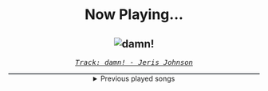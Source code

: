 <div align="center"> 
<h1>Now Playing...</h1>

![damn!](https://i.scdn.co/image/ab67616d00001e020ea8ca030ee2ead1059f561d)
--
_<samp><a href="https://open.spotify.com/track/4JuYtPKJJk0HobzktzN4Qg">Track: damn! - Jeris Johnson</a></samp>_

<div style="border: 1px #4B5054 solid"></div>
<details>
  <summary>
    Previous played songs
  </summary>
  <table>
    <thead>
      <tr>
        <th>
          Artist
        </th>
        <th>
          Song
        </th>
        <th>
          Link
        </th>
      </tr>
    </thead>
    <tbody>
      <tr><td>Jeris Johnson</td><td>damn!</td><td><a href="https://open.spotify.com/track/4JuYtPKJJk0HobzktzN4Qg">https://open.spotify.com/track/4JuYtPKJJk0HobzktzN4Qg</a></td></tr><tr><td>Papa Roach</td><td>Last Resort (Reloaded)</td><td><a href="https://open.spotify.com/track/52KlXDEkCkgZxuMjSqzY4L">https://open.spotify.com/track/52KlXDEkCkgZxuMjSqzY4L</a></td></tr><tr><td>Jeris Johnson</td><td>Kryptonite (Reloaded)</td><td><a href="https://open.spotify.com/track/2VMs3LPD0pKKD3z55ZmnVH">https://open.spotify.com/track/2VMs3LPD0pKKD3z55ZmnVH</a></td></tr><tr><td>Jeris Johnson</td><td>When The Darkness Comes</td><td><a href="https://open.spotify.com/track/1D1Dheq2uzlRYjSc2ylOOR">https://open.spotify.com/track/1D1Dheq2uzlRYjSc2ylOOR</a></td></tr><tr><td>Haunted by Wolves</td><td>God Save The King</td><td><a href="https://open.spotify.com/track/0Reym0KOIHAoypZL6AxCoL">https://open.spotify.com/track/0Reym0KOIHAoypZL6AxCoL</a></td></tr><tr><td>Cinnamon Babe</td><td>Rain Check</td><td><a href="https://open.spotify.com/track/1esltG8upzhcpAQkhCwddG">https://open.spotify.com/track/1esltG8upzhcpAQkhCwddG</a></td></tr><tr><td>Caleb Hyles</td><td>Poison</td><td><a href="https://open.spotify.com/track/7ISMOHvQYd4bI4jZUm8QMj">https://open.spotify.com/track/7ISMOHvQYd4bI4jZUm8QMj</a></td></tr><tr><td>NOTHING MORE</td><td>IF IT DOESN'T HURT</td><td><a href="https://open.spotify.com/track/4olevV9BVXIZpcI3g8E6kI">https://open.spotify.com/track/4olevV9BVXIZpcI3g8E6kI</a></td></tr><tr><td>The Wise Man's Fear</td><td>What Slept Beneath Tarvos</td><td><a href="https://open.spotify.com/track/7B7rFrceWYUlWd6sbOSfH4">https://open.spotify.com/track/7B7rFrceWYUlWd6sbOSfH4</a></td></tr><tr><td>Dead by April</td><td>Everest</td><td><a href="https://open.spotify.com/track/3JzbBcWnJXdihVYyTuCoiG">https://open.spotify.com/track/3JzbBcWnJXdihVYyTuCoiG</a></td></tr><tr><td>SawanoHiroyuki[nZk]</td><td>LEveL</td><td><a href="https://open.spotify.com/track/0Zp9WOkXX8xZS8QOhtdQ5k">https://open.spotify.com/track/0Zp9WOkXX8xZS8QOhtdQ5k</a></td></tr><tr><td>SawanoHiroyuki[nZk]</td><td>LEveL</td><td><a href="https://open.spotify.com/track/0Zp9WOkXX8xZS8QOhtdQ5k">https://open.spotify.com/track/0Zp9WOkXX8xZS8QOhtdQ5k</a></td></tr><tr><td>SawanoHiroyuki[nZk]</td><td>LEveL</td><td><a href="https://open.spotify.com/track/0Zp9WOkXX8xZS8QOhtdQ5k">https://open.spotify.com/track/0Zp9WOkXX8xZS8QOhtdQ5k</a></td></tr><tr><td>SawanoHiroyuki[nZk]</td><td>LEveL</td><td><a href="https://open.spotify.com/track/0Zp9WOkXX8xZS8QOhtdQ5k">https://open.spotify.com/track/0Zp9WOkXX8xZS8QOhtdQ5k</a></td></tr><tr><td>SawanoHiroyuki[nZk]</td><td>LEveL</td><td><a href="https://open.spotify.com/track/0Zp9WOkXX8xZS8QOhtdQ5k">https://open.spotify.com/track/0Zp9WOkXX8xZS8QOhtdQ5k</a></td></tr><tr><td>SawanoHiroyuki[nZk]</td><td>LEveL</td><td><a href="https://open.spotify.com/track/0Zp9WOkXX8xZS8QOhtdQ5k">https://open.spotify.com/track/0Zp9WOkXX8xZS8QOhtdQ5k</a></td></tr><tr><td>SawanoHiroyuki[nZk]</td><td>LEveL</td><td><a href="https://open.spotify.com/track/0Zp9WOkXX8xZS8QOhtdQ5k">https://open.spotify.com/track/0Zp9WOkXX8xZS8QOhtdQ5k</a></td></tr><tr><td>SawanoHiroyuki[nZk]</td><td>LEveL</td><td><a href="https://open.spotify.com/track/0Zp9WOkXX8xZS8QOhtdQ5k">https://open.spotify.com/track/0Zp9WOkXX8xZS8QOhtdQ5k</a></td></tr><tr><td>SawanoHiroyuki[nZk]</td><td>LEveL</td><td><a href="https://open.spotify.com/track/0Zp9WOkXX8xZS8QOhtdQ5k">https://open.spotify.com/track/0Zp9WOkXX8xZS8QOhtdQ5k</a></td></tr><tr><td>SawanoHiroyuki[nZk]</td><td>LEveL</td><td><a href="https://open.spotify.com/track/0Zp9WOkXX8xZS8QOhtdQ5k">https://open.spotify.com/track/0Zp9WOkXX8xZS8QOhtdQ5k</a></td></tr>
    </tbody>
  </table>
</details>

</div>
